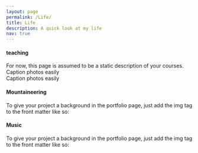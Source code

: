 ```yaml
---
layout: page
permalink: /Life/
title: Life
description: A quick look at my life 
nav: true
---
```


 <h4>teaching</h4>
 For now, this page is assumed to be a static description of your courses. 
 
<div class="row">
    <div class="col-sm mt-3 mt-md-0">
        <img class="img-fluid rounded z-depth-1" src="{{ '/assets/img/21.jpg' | relative_url }}" alt="" title="example image"/>
    </div>
</div>
<div class="caption">
    Caption photos easily
</div>

<div class="row">
    <div class="col-sm mt-3 mt-md-0">
        <img class="img-fluid rounded z-depth-1" src="{{ '/assets/img/22.jpg' | relative_url }}" alt="" title="example image"/>
    </div>
</div>
<div class="caption">
    Caption photos easily
</div>



 <h4>Mountaineering</h4>
 To give your project a background in the portfolio page, just add the img tag to the front matter like so:



<div class="row">
    <div class="col-sm mt-3 mt-md-0">
        <img class="img-fluid rounded z-depth-1" src="{{ '/assets/img/23.jpg' | relative_url }}" alt="" title="example image"/>
    </div>
</div>
<div class="row">
    <div class="col-sm mt-3 mt-md-0">
        <img class="img-fluid rounded z-depth-1" src="{{ '/assets/img/24.JPG' | relative_url }}" alt="" title="example image"/>
    </div>
</div>
<div class="row">
    <div class="col-sm mt-3 mt-md-0">
        <img class="img-fluid rounded z-depth-1" src="{{ '/assets/img/25.png' | relative_url }}" alt="" title="example image"/>
    </div>
</div>



 <h4>Music</h4>
 To give your project a background in the portfolio page, just add the img tag to the front matter like so:



<!-- <div class="row">
    <div class="col-sm mt-3 mt-md-0">
        <img class="img-fluid rounded z-depth-1" src="{{ '/assets/img/26.jpg' | relative_url }}" alt="" title="example image"/>
    </div>
</div>
<div class="row">
    <div class="col-sm mt-3 mt-md-0">
        <img class="img-fluid rounded z-depth-1" src="{{ '/assets/img/27.jpg' | relative_url }}" alt="" title="example image"/>
    </div>
</div> -->

